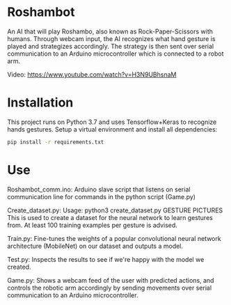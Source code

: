 # Roshambot

An AI that will play Roshambo, also known as Rock-Paper-Scissors with humans. Through webcam input, the AI recognizes what hand gesture is played and strategizes accordingly. The strategy is then sent over serial communication to an Arduino microcontroller which is connected to a robot arm.

Video: https://www.youtube.com/watch?v=H3N9UBhsnaM

# Installation

This project runs on Python 3.7 and uses Tensorflow+Keras to recognize hands gestures.
Setup a virtual environment and install all dependencies:
```sh
pip install -r requirements.txt
```

# Use
Roshambot_comm.ino: Arduino slave script that listens on serial communication line for commands in the python script (Game.py)

Create_dataset.py: Usage: python3 create_dataset.py GESTURE PICTURES
This is used to create a dataset for the neural network to learn gestures from. At least 100 training examples per gesture is advised.

Train.py: Fine-tunes the weights of a popular convolutional neural network architecture (MobileNet) on our dataset and outputs a model.

Test.py: Inspects the results to see if we're happy with the model we created.

Game.py: Shows a webcam feed of the user with predicted actions, and controls the robotic arm accordingly by sending movements over serial communication to an Arduino microcontroller.
